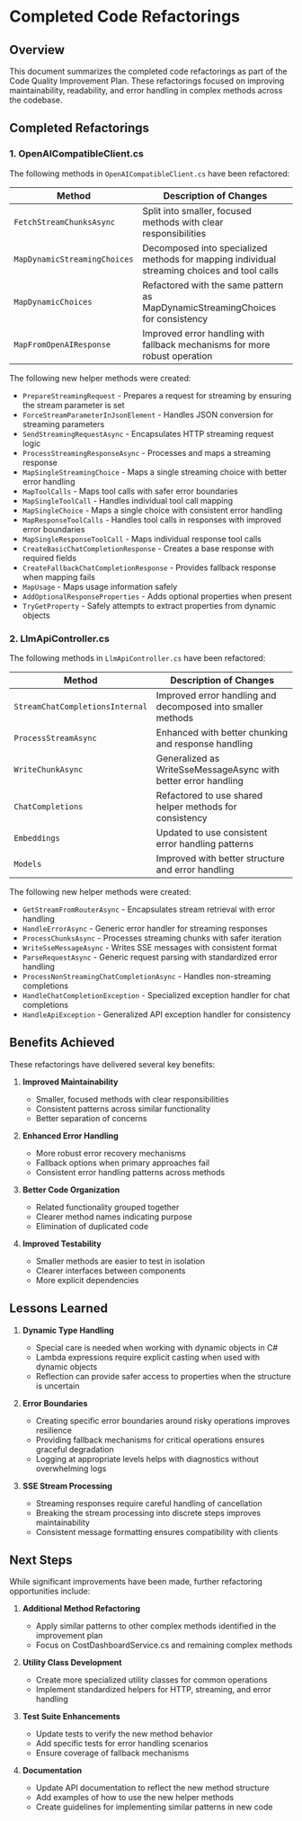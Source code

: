 # Completed Code Refactorings

## Overview

This document summarizes the completed code refactorings as part of the Code Quality Improvement Plan. These refactorings focused on improving maintainability, readability, and error handling in complex methods across the codebase.

## Completed Refactorings

### 1. OpenAICompatibleClient.cs

The following methods in `OpenAICompatibleClient.cs` have been refactored:

| Method | Description of Changes |
|--------|------------------------|
| `FetchStreamChunksAsync` | Split into smaller, focused methods with clear responsibilities |
| `MapDynamicStreamingChoices` | Decomposed into specialized methods for mapping individual streaming choices and tool calls |
| `MapDynamicChoices` | Refactored with the same pattern as MapDynamicStreamingChoices for consistency |
| `MapFromOpenAIResponse` | Improved error handling with fallback mechanisms for more robust operation |

The following new helper methods were created:

- `PrepareStreamingRequest` - Prepares a request for streaming by ensuring the stream parameter is set
- `ForceStreamParameterInJsonElement` - Handles JSON conversion for streaming parameters
- `SendStreamingRequestAsync` - Encapsulates HTTP streaming request logic
- `ProcessStreamingResponseAsync` - Processes and maps a streaming response
- `MapSingleStreamingChoice` - Maps a single streaming choice with better error handling
- `MapToolCalls` - Maps tool calls with safer error boundaries
- `MapSingleToolCall` - Handles individual tool call mapping
- `MapSingleChoice` - Maps a single choice with consistent error handling
- `MapResponseToolCalls` - Handles tool calls in responses with improved error boundaries
- `MapSingleResponseToolCall` - Maps individual response tool calls
- `CreateBasicChatCompletionResponse` - Creates a base response with required fields
- `CreateFallbackChatCompletionResponse` - Provides fallback response when mapping fails
- `MapUsage` - Maps usage information safely
- `AddOptionalResponseProperties` - Adds optional properties when present
- `TryGetProperty` - Safely attempts to extract properties from dynamic objects

### 2. LlmApiController.cs

The following methods in `LlmApiController.cs` have been refactored:

| Method | Description of Changes |
|--------|------------------------|
| `StreamChatCompletionsInternal` | Improved error handling and decomposed into smaller methods |
| `ProcessStreamAsync` | Enhanced with better chunking and response handling |
| `WriteChunkAsync` | Generalized as WriteSseMessageAsync with better error handling |
| `ChatCompletions` | Refactored to use shared helper methods for consistency |
| `Embeddings` | Updated to use consistent error handling patterns |
| `Models` | Improved with better structure and error handling |

The following new helper methods were created:

- `GetStreamFromRouterAsync` - Encapsulates stream retrieval with error handling
- `HandleErrorAsync` - Generic error handler for streaming responses
- `ProcessChunksAsync` - Processes streaming chunks with safer iteration
- `WriteSseMessageAsync` - Writes SSE messages with consistent format
- `ParseRequestAsync` - Generic request parsing with standardized error handling
- `ProcessNonStreamingChatCompletionAsync` - Handles non-streaming completions
- `HandleChatCompletionException` - Specialized exception handler for chat completions
- `HandleApiException` - Generalized API exception handler for consistency

## Benefits Achieved

These refactorings have delivered several key benefits:

1. **Improved Maintainability**
   - Smaller, focused methods with clear responsibilities
   - Consistent patterns across similar functionality
   - Better separation of concerns

2. **Enhanced Error Handling**
   - More robust error recovery mechanisms
   - Fallback options when primary approaches fail
   - Consistent error handling patterns across methods

3. **Better Code Organization**
   - Related functionality grouped together
   - Clearer method names indicating purpose
   - Elimination of duplicated code

4. **Improved Testability**
   - Smaller methods are easier to test in isolation
   - Clearer interfaces between components
   - More explicit dependencies

## Lessons Learned

1. **Dynamic Type Handling**
   - Special care is needed when working with dynamic objects in C#
   - Lambda expressions require explicit casting when used with dynamic objects
   - Reflection can provide safer access to properties when the structure is uncertain

2. **Error Boundaries**
   - Creating specific error boundaries around risky operations improves resilience
   - Providing fallback mechanisms for critical operations ensures graceful degradation
   - Logging at appropriate levels helps with diagnostics without overwhelming logs

3. **SSE Stream Processing**
   - Streaming responses require careful handling of cancellation
   - Breaking the stream processing into discrete steps improves maintainability
   - Consistent message formatting ensures compatibility with clients

## Next Steps

While significant improvements have been made, further refactoring opportunities include:

1. **Additional Method Refactoring**
   - Apply similar patterns to other complex methods identified in the improvement plan
   - Focus on CostDashboardService.cs and remaining complex methods

2. **Utility Class Development**
   - Create more specialized utility classes for common operations
   - Implement standardized helpers for HTTP, streaming, and error handling

3. **Test Suite Enhancements**
   - Update tests to verify the new method behavior
   - Add specific tests for error handling scenarios
   - Ensure coverage of fallback mechanisms

4. **Documentation**
   - Update API documentation to reflect the new method structure
   - Add examples of how to use the new helper methods
   - Create guidelines for implementing similar patterns in new code